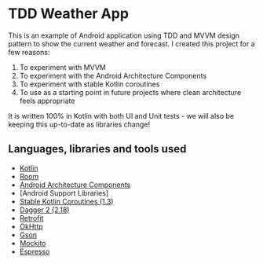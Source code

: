 # TDD Weather App
This is an example of Android application using TDD and MVVM design pattern to show the current weather and forecast. I created this project for a few reasons:

1. To experiment with MVVM
2. To experiment with the Android Architecture Components
3. To experiment with stable Kotlin coroutines
4. To use as a starting point in future projects where clean architecture feels appropriate

It is written 100% in Kotlin with both UI and Unit tests - we will also be keeping this up-to-date as libraries change!

## Languages, libraries and tools used

* [Kotlin](https://kotlinlang.org/)
* [Room](https://developer.android.com/topic/libraries/architecture/room.html)
* [Android Architecture Components](https://developer.android.com/topic/libraries/architecture/index.html)
* [Android Support Libraries]
* [Stable Kotlin Coroutines (1.3)](https://github.com/Kotlin/kotlinx.coroutines)
* [Dagger 2 (2.18)](https://github.com/google/dagger)
* [Retrofit](http://square.github.io/retrofit/)
* [OkHttp](http://square.github.io/okhttp/)
* [Gson](https://github.com/google/gson)
* [Mockito](http://site.mockito.org/)
* [Espresso](https://developer.android.com/training/testing/espresso/index.html)
